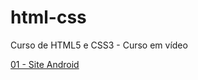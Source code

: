 # html-css
 Curso de HTML5 e CSS3 - Curso em vídeo

<a href="https://vanessacml.github.io/html-css/desafios/desafio10/android.html">01 - Site Android</a>